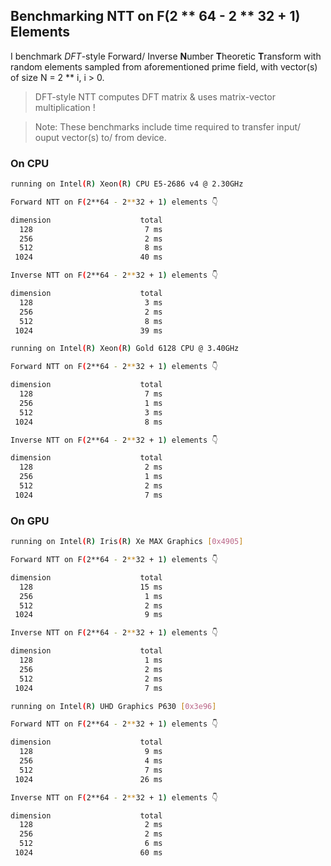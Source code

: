 ## Benchmarking NTT on F(2 ** 64 - 2 ** 32 + 1) Elements

I benchmark *DFT*-style Forward/ Inverse **N**umber **T**heoretic **T**ransform with random elements sampled from aforementioned prime field, with vector(s) of size N = 2 ** i, i > 0.

> DFT-style NTT computes DFT matrix & uses matrix-vector multiplication !

> Note: These benchmarks include time required to transfer input/ ouput vector(s) to/ from device.

### On CPU

```bash
running on Intel(R) Xeon(R) CPU E5-2686 v4 @ 2.30GHz

Forward NTT on F(2**64 - 2**32 + 1) elements 👇

dimension                    total
  128                         7 ms
  256                         2 ms
  512                         8 ms
 1024                        40 ms

Inverse NTT on F(2**64 - 2**32 + 1) elements 👇

dimension                    total
  128                         3 ms
  256                         2 ms
  512                         8 ms
 1024                        39 ms
```

```bash
running on Intel(R) Xeon(R) Gold 6128 CPU @ 3.40GHz

Forward NTT on F(2**64 - 2**32 + 1) elements 👇

dimension                    total
  128                         7 ms
  256                         1 ms
  512                         3 ms
 1024                         8 ms

Inverse NTT on F(2**64 - 2**32 + 1) elements 👇

dimension                    total
  128                         2 ms
  256                         1 ms
  512                         2 ms
 1024                         7 ms
```

### On GPU

```bash
running on Intel(R) Iris(R) Xe MAX Graphics [0x4905]

Forward NTT on F(2**64 - 2**32 + 1) elements 👇

dimension                    total
  128                        15 ms
  256                         1 ms
  512                         2 ms
 1024                         9 ms

Inverse NTT on F(2**64 - 2**32 + 1) elements 👇

dimension                    total
  128                         1 ms
  256                         2 ms
  512                         2 ms
 1024                         7 ms
```

```bash
running on Intel(R) UHD Graphics P630 [0x3e96]

Forward NTT on F(2**64 - 2**32 + 1) elements 👇

dimension                    total
  128                         9 ms
  256                         4 ms
  512                         7 ms
 1024                        26 ms

Inverse NTT on F(2**64 - 2**32 + 1) elements 👇

dimension                    total
  128                         2 ms
  256                         2 ms
  512                         6 ms
 1024                        60 ms
```
